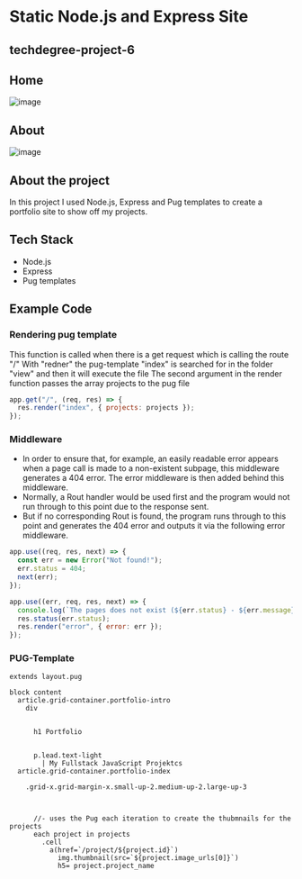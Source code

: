 # Static Node.js and Express Site
## techdegree-project-6

## Home
![image](https://user-images.githubusercontent.com/63255333/116013968-31901080-a633-11eb-816c-46e21d6df73a.png)

## About
![image](https://user-images.githubusercontent.com/63255333/116013995-4a98c180-a633-11eb-8df6-9c6e7ba92a99.png)

## About the project
In this project I used Node.js, Express and Pug templates to create a portfolio site to show off my projects.

## Tech Stack
* Node.js
* Express
* Pug templates

## Example Code

### Rendering pug template 
This function is called when there is a get request which is calling the route "/"
With "redner" the pug-template "index" is searched for in the folder "view" and then it will execute the file
The second argument in the render function passes the array projects to the pug file
```javascript
app.get("/", (req, res) => {
  res.render("index", { projects: projects });
});
```

### Middleware
 * In order to ensure that, for example, an easily readable error appears 
   when a page call is made to a non-existent subpage, this middleware  generates a 404 error.
   The error middleware is then added behind this middleware. 
 * Normally, a Rout handler would be used first and the program would not run through to this point 
   due to the response sent.  
 * But if no corresponding Rout is found, the program runs through to this point and generates the 404 error 
   and outputs it via the following error middleware.
   
```javascript
app.use((req, res, next) => {
  const err = new Error("Not found!");
  err.status = 404;
  next(err);
});

app.use((err, req, res, next) => {
  console.log(`The pages does not exist (${err.status} - ${err.message}) `);
  res.status(err.status);
  res.render("error", { error: err });
});
```

### PUG-Template 
```pug
extends layout.pug

block content 
  article.grid-container.portfolio-intro
    div

   
      h1 Portfolio

      
      p.lead.text-light
        | My Fullstack JavaScript Projektcs
  article.grid-container.portfolio-index
    
    .grid-x.grid-margin-x.small-up-2.medium-up-2.large-up-3



      //- uses the Pug each iteration to create the thubmnails for the projects
      each project in projects
        .cell
          a(href=`/project/${project.id}`)
            img.thumbnail(src=`${project.image_urls[0]}`)
            h5= project.project_name

```
